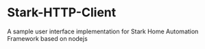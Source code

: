 # Stark-HTTP-Client

A sample user interface implementation for Stark Home Automation Framework based on nodejs
